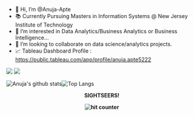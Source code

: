 - 👋 Hi, I’m @Anuja-Apte
- 📚 Currently Pursuing Masters in Information Systems @ New Jersey Institute of Technology
- 👀 I’m interested in Data Analytics/Business Analytics or Business Intelligence...
- 🤝 I’m looking to collaborate on data science/analytics projects.
- 📈 Tableau Dashboard Profile : https://public.tableau.com/app/profile/anuja.apte5222

[<img src="https://img.shields.io/badge/linkedin-%230077B5.svg?&style=for-the-badge&logo=linkedin&logoColor=white" />](http://www.linkedin.com/in/anuja-apte) [<img src = "https://img.shields.io/badge/portfolio-%23E4405F.svg?&style=for-the-badge&logo=portfolio&logoColor=white">](https://anujaapte99.wixsite.com/website)

![Anuja's github stats](https://github-readme-stats.vercel.app/api?username=Apte-Anuja&count_private=true&show_icons=true&theme=dark)![Top Langs](https://github-readme-stats.vercel.app/api/top-langs/?username=Apte-Anuja&layout=compact&theme=dark)<br>

<div align="center">
 <p><strong>SIGHTSEERS!<Strong></p>
 <img src="https://profile-counter.glitch.me/Apte-Anuja/count.svg" alt="hit counter" align="center">
</div>
